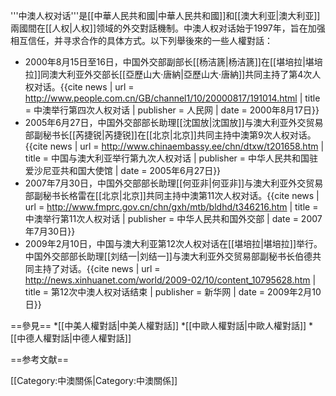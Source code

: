 '''中澳人权对话'''是[[中華人民共和國|中華人民共和國]]和[[澳大利亚|澳大利亚]]兩國間在[[人权|人权]]领域的外交對話機制。中澳人权对话始于1997年，旨在加强相互信任，并寻求合作的具体方式。以下列舉後來的一些人權對話：
* 2000年8月15日至16日，中国外交部副部长[[杨洁篪|杨洁篪]]在[[堪培拉|堪培拉]]同澳大利亚外交部长[[亞歷山大·唐納|亞歷山大·唐納]]共同主持了第4次人权对话。<ref>{{cite news | url = http://www.people.com.cn/GB/channel1/10/20000817/191014.html | title = 中澳举行第四次人权对话 | publisher = 人民网 | date = 2000年8月17日}}</ref>
* 2005年6月27日，中国外交部部长助理[[沈国放|沈国放]]与澳大利亚外交贸易部副秘书长[[芮捷锐|芮捷锐]]在[[北京|北京]]共同主持中澳第9次人权对话。<ref>{{cite news | url = http://www.chinaembassy.ee/chn/dtxw/t201658.htm | title = 中国与澳大利亚举行第九次人权对话 | publisher = 中华人民共和国驻爱沙尼亚共和国大使馆 | date = 2005年6月27日}}</ref>
* 2007年7月30日，中国外交部部长助理[[何亚非|何亚非]]与澳大利亚外交贸易部副秘书长格雷在[[北京|北京]]共同主持中澳第11次人权对话。<ref>{{cite news | url = http://www.fmprc.gov.cn/chn/gxh/mtb/bldhd/t346216.htm | title = 中澳举行第11次人权对话 | publisher = 中华人民共和国外交部 | date = 2007年7月30日}}</ref>
* 2009年2月10日，中国与澳大利亚第12次人权对话在[[堪培拉|堪培拉]]举行。中国外交部部长助理[[刘结一|刘结一]]与澳大利亚外交贸易部副秘书长伯德共同主持了对话。<ref>{{cite news | url = http://news.xinhuanet.com/world/2009-02/10/content_10795628.htm | title = 第12次中澳人权对话结束 | publisher = 新华网 | date = 2009年2月10日}}</ref>

==參見==
*[[中美人權對話|中美人權對話]]
*[[中歐人權對話|中歐人權對話]]
*[[中德人權對話|中德人權對話]]

==参考文献==
<references></references>

[[Category:中澳關係|Category:中澳關係]]